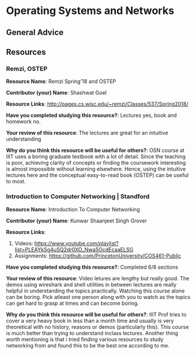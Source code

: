 # Operating Systems and Networks

## General Advice

## Resources

### Remzi, OSTEP

**Resource Name**: Remzi Spring'18 and OSTEP

**Contributor (your) Name**: Shashwat Goel

**Resource Links**: http://pages.cs.wisc.edu/~remzi/Classes/537/Spring2018/

**Have you completed studying this resource?**: Lectures yes, book and homework no.

**Your review of this resource**: The lectures are great for an intuitive understanding

**Why do you think this resource will be useful for others?**: OSN course at IIIT uses a boring graduate textbook with a lot of detail. Since the teaching is poor, achieving clarity of concepts or finding the coursework interesting is almost impossible without learning elsewhere. Hence, using the intuitive lectures here and the conceptual easy-to-read book (OSTEP) can be useful to most.

### Introduction to Computer Networking | Standford

**Resource Name**: Introduction To Computer Networking

**Contributor (your) Name**: Kunwar Shaanjeet Singh Grover

**Resource Links**: 
1. Videos: https://www.youtube.com/playlist?list=PLEAYkSg4uSQ2dr0XO_Nwa5OcdEcaaELSG
2. Assignments:  https://github.com/PrincetonUniversity/COS461-Public

**Have you completed studying this resource?**: Completed 6/8 sections

**Your review of this resource**: Video letures are lengthy but really good. The demos using wireshark and shell utilities in between lectures are really helpful in understanding the topics practically. Watching this course alone can be boring. Pick atleast one person along with you to watch as the topics can get hard to grasp at times and can become boring.

**Why do you think this resource will be useful for others?**: IIIT Prof tries to cover a very heavy book in less than a month time and usually is very theoretical with no history, reasons or demos (particularly this). This course is much better than trying to understand inclass lectures. Another thing worth mentioning is that i tried finding various resources to study networking from and found this to be the best one according to me.  
